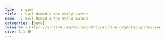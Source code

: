 ```yaml
---
type   : game
title  : Soul Nomad & the World Eaters
name   : Soul Nomad & the World Eaters
categories: [game]
telegram : https://archive.org/6/items/httpsarchive.orgdetailsps2usaredump3/Soul%20Nomad%20%26%20the%20World%20Eaters.7z
size: 1.1 GB
---
```



